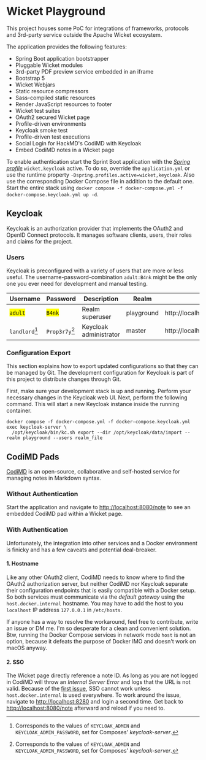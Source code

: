 # Wicket Playground

This project houses some PoC for integrations of frameworks, protocols and 3rd-party service outside the Apache Wicket
ecosystem.

The application provides the following features:

* Spring Boot application bootstrapper
* Pluggable Wicket modules
* 3rd-party PDF preview service embedded in an iframe
* Bootstrap 5
* Wicket Webjars
* Static resource compressors
* Sass-compiled static resources
* Render JavaScript resources to footer
* Wicket test suites
* OAuth2 secured Wicket page
* Profile-driven environments
* Keycloak smoke test
* Profile-driven test executions
* Social Login for HackMD's CodiMD with Keycloak
* Embed CodiMD notes in a Wicket page

To enable authentication start the Sprint Boot application with the
[_Spring profile_](https://docs.spring.io/spring-framework/reference/core/beans/environment.html#beans-definition-profiles-enable)
`wicket,keycloak` active. To do so, override the `application.yml` or use the runtime property
`-Dspring.profiles.active=wicket,keycloak`. Also use the corresponding Docker Compose file in addition to the default
one. Start the entire stack using `docker compose -f docker-compose.yml -f docker-compose.keycloak.yml up -d`.


## Keycloak

Keycloak is an authorization provider that implements the OAuth2 and OpenID Connect protocols. It manages software
clients, users, their roles and claims for the project.

### Users

Keycloak is preconfigured with a variety of users that are more or less useful. The username-password-combination
`adult:B4nk` might be the only one you ever need for development and manual testing.

| Username             | Password            | Description            | Realm      | URL                                             |
|----------------------|---------------------|------------------------|------------|-------------------------------------------------|
| <mark>`adult`</mark> | <mark>`B4nk`</mark> | Realm superuser        | playground | http://localhost:8180/admin/playground/console/ |
| `landlord`[^1]       | `Prop3r7y`[^1]      | Keycloak administrator | master     | http://localhost:8180/admin/master/console/     |

[^1]: Corresponds to the values of `KEYCLOAK_ADMIN` and `KEYCLOAK_ADMIN_PASSWORD`, set for Composes' _keycloak-server_.

### Configuration Export

This section explains how to export updated configurations so that they can be managed by Git. The development
configuration for Keycloak is part of this project to distribute changes through Git.

First, make sure your development stack is up and running. Perform your necessary changes in the Keycloak web UI. Next,
perform the following command. This will start a new Keycloak instance inside the running container.

```shell
docker compose -f docker-compose.yml -f docker-compose.keycloak.yml exec keycloak-server \
  /opt/keycloak/bin/kc.sh export --dir /opt/keycloak/data/import --realm playground --users realm_file
```


## CodiMD Pads

[CodiMD](https://github.com/hackmdio/codimd) is an open-source, collaborative and self-hosted service for managing notes
in Markdown syntax.

### Without Authentication

Start the application and navigate to <http://localhost:8080/note> to see an embedded CodiMD pad within a Wicket page.

### With Authentication

Unfortunately, the integration into other services and a Docker environment is finicky and has a few caveats and
potential deal-breaker.

#### 1. Hostname

Like any other OAuth2 client, CodiMD needs to know where to find the OAuth2 authorization server, but neither CodiMD nor
Keycloak separate their configuration endpoints that is easily compatible with a Docker setup. So both services must
communicate via the _default gateway_ using the `host.docker.internal` hostname. You may have to add the host to you
`localhost` IP address `127.0.0.1` in `/etc/hosts`.

If anyone has a way to resolve the workaround, feel free to contribute, write an issue or DM me. I'm so desperate for a
clean and convenient solution. Btw, running the Docker Compose services in network mode `host` is not an option, because
it defeats the purpose of Docker IMO and doesn't work on macOS anyway.

#### 2. SSO

The Wicket page directly reference a note ID. As long as you are not logged in CodiMD will throw an _Internal Server
Error_ and logs that the URL is not valid. Because of the [first issue](#1-hostname), SSO cannot work unless
`host.docker.internal` is used everywhere. To work around the issue, navigate to <http://localhost:8280> and login a
second time. Get back to <http://localhost:8080/note> afterward and reload if you need to.
